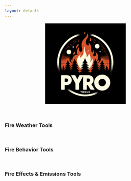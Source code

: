 ```yaml
---
layout: default
---
```


<p align="center" width="100%">
    <img width="50%" src="assets/PYroTools_Image.jpg">
</p>
<p>&nbsp;</p>

### Fire Weather Tools
>

<p>&nbsp;</p>

### Fire Behavior Tools
>

<p>&nbsp;</p>

### Fire Effects & Emissions Tools
>

<p>&nbsp;</p>
